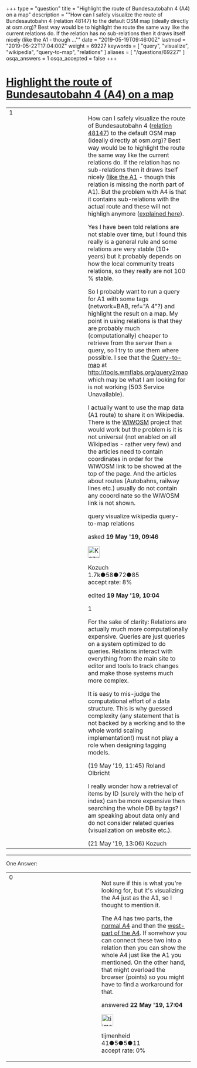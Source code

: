+++
type = "question"
title = "Highlight the route of Bundesautobahn 4 (A4) on a map"
description = '''How can I safely visualize the route of Bundesautobahn 4 (relation 48147) to the default OSM map (ideally directly at osm.org)? Best way would be to highlight the route the same way like the current relations do. If the relation has no sub-relations then it draws itself nicely (like the A1 - though ...'''
date = "2019-05-19T09:46:00Z"
lastmod = "2019-05-22T17:04:00Z"
weight = 69227
keywords = [ "query", "visualize", "wikipedia", "query-to-map", "relations" ]
aliases = [ "/questions/69227" ]
osqa_answers = 1
osqa_accepted = false
+++

<div class="headNormal">

# [Highlight the route of Bundesautobahn 4 (A4) on a map](/questions/69227/highlight-the-route-of-bundesautobahn-4-a4-on-a-map)

</div>

<div id="main-body">

<div id="askform">

<table id="question-table" style="width:100%;">
<colgroup>
<col style="width: 50%" />
<col style="width: 50%" />
</colgroup>
<tbody>
<tr>
<td style="width: 30px; vertical-align: top"><div class="vote-buttons">
<span id="post-69227-upvote" class="ajax-command post-vote up" rel="nofollow" title="I like this post (click again to cancel)"> </span>
<div id="post-69227-score" class="post-score" title="current number of votes">
1
</div>
<span id="post-69227-downvote" class="ajax-command post-vote down" rel="nofollow" title="I dont like this post (click again to cancel)"> </span> <span id="favorite-mark" class="ajax-command favorite-mark" rel="nofollow" title="mark/unmark this question as favorite (click again to cancel)"> </span>
<div id="favorite-count" class="favorite-count">
&#10;</div>
</div></td>
<td><div id="item-right">
<div class="question-body">
<p>How can I safely visualize the route of Bundesautobahn 4 (<a href="https://www.openstreetmap.org/relation/48147">relation 48147</a>) to the default OSM map (ideally directly at osm.org)? Best way would be to highlight the route the same way like the current relations do. If the relation has no sub-relations then it draws itself nicely (<a href="https://www.openstreetmap.org/relation/20904">like the A1</a> - though this relation is missing the north part of A1). But the problem with A4 is that it contains sub-relations with the actual route and these will not highligh anymore (<a href="https://help.openstreetmap.org/questions/7468">explained here</a>).</p>
<p>Yes I have been told relations are not stable over time, but I found this really is a general rule and some relations are very stable (10+ years) but it probably depends on how the local community treats relations, so they really are not 100 % stable.</p>
<p>So I probably want to run a query for A1 with some tags (network=BAB, ref="A 4"?) and highlight the result on a map. My point in using relations is that they are probably much (computationally) cheaper to retrieve from the server then a query, so I try to use them where possible. I see that the <a href="https://wiki.openstreetmap.org/wiki/Query-to-map">Query-to-map</a> at <a href="http://tools.wmflabs.org/query2map">http://tools.wmflabs.org/query2map</a> which may be what I am looking for is not working (503 Service Unavailable).</p>
<p>I actually want to use the map data (A1 route) to share it on Wikipedia. There is the <a href="https://wiki.openstreetmap.org/wiki/WIWOSM">WIWOSM</a> project that would work but the problem is it is not universal (not enabled on all Wikipedias - rather very few) and the articles need to contain coordinates in order for the WIWOSM link to be showed at the top of the page. And the articles about routes (Autobahns, railway lines etc.) usually do not contain any cooordinate so the WIWOSM link is not shown.</p>
</div>
<div id="question-tags" class="tags-container tags">
<span class="post-tag tag-link-query" rel="tag" title="see questions tagged &#39;query&#39;">query</span> <span class="post-tag tag-link-visualize" rel="tag" title="see questions tagged &#39;visualize&#39;">visualize</span> <span class="post-tag tag-link-wikipedia" rel="tag" title="see questions tagged &#39;wikipedia&#39;">wikipedia</span> <span class="post-tag tag-link-query-to-map" rel="tag" title="see questions tagged &#39;query-to-map&#39;">query-to-map</span> <span class="post-tag tag-link-relations" rel="tag" title="see questions tagged &#39;relations&#39;">relations</span>
</div>
<div id="question-controls" class="post-controls">
&#10;</div>
<div class="post-update-info-container">
<div class="post-update-info post-update-info-user">
<p>asked <strong>19 May '19, 09:46</strong></p>
<img src="https://secure.gravatar.com/avatar/7d327873d48d28e563c9ad7259853c35?s=32&amp;d=identicon&amp;r=g" class="gravatar" width="32" height="32" alt="Kozuch&#39;s gravatar image" />
<p><span>Kozuch</span><br />
<span class="score" title="1720 reputation points"><span>1.7k</span></span><span title="58 badges"><span class="badge1">●</span><span class="badgecount">58</span></span><span title="72 badges"><span class="silver">●</span><span class="badgecount">72</span></span><span title="85 badges"><span class="bronze">●</span><span class="badgecount">85</span></span><br />
<span class="accept_rate" title="Rate of the user&#39;s accepted answers">accept rate:</span> <span title="Kozuch has one accepted answer">8%</span></p>
</div>
<div class="post-update-info post-update-info-edited">
<p><span> edited <strong>19 May '19, 10:04</strong> </span></p>
</div>
</div>
<div id="comments-container-69227" class="comments-container">
<span id="69228"></span>
<div id="comment-69228" class="comment">
<div id="post-69228-score" class="comment-score">
1
</div>
<div class="comment-text">
<p>For the sake of clarity: Relations are actually much more computationally expensive. Queries are just queries on a system optimized to do queries. Relations interact with everything from the main site to editor and tools to track changes and make those systems much more complex.</p>
<p>It is easy to mis-judge the computational effort of a data structure. This is why guessed complexity (any statement that is not backed by a working and to the whole world scaling implementation!) must not play a role when designing tagging models.</p>
</div>
<div id="comment-69228-info" class="comment-info">
<span class="comment-age">(19 May '19, 11:45)</span> <span class="comment-user userinfo">Roland Olbricht</span>
</div>
</div>
<span id="69259"></span>
<div id="comment-69259" class="comment">
<div id="post-69259-score" class="comment-score">
&#10;</div>
<div class="comment-text">
<p>I really wonder how a retrieval of items by ID (surely with the help of index) can be more expensive then searching the whole DB by tags? I am speaking about data only and do not consider related queries (visualization on website etc.).</p>
</div>
<div id="comment-69259-info" class="comment-info">
<span class="comment-age">(21 May '19, 13:06)</span> <span class="comment-user userinfo">Kozuch</span>
</div>
</div>
</div>
<div id="comment-tools-69227" class="comment-tools">
&#10;</div>
<div class="clear">
&#10;</div>
<div id="comment-69227-form-container" class="comment-form-container">
&#10;</div>
<div class="clear">
&#10;</div>
</div></td>
</tr>
</tbody>
</table>

------------------------------------------------------------------------

<div class="tabBar">

<span id="sort-top"></span>

<div class="headQuestions">

One Answer:

</div>

</div>

<span id="69277"></span>

<div id="answer-container-69277" class="answer">

<table style="width:100%;">
<colgroup>
<col style="width: 50%" />
<col style="width: 50%" />
</colgroup>
<tbody>
<tr>
<td style="width: 30px; vertical-align: top"><div class="vote-buttons">
<span id="post-69277-upvote" class="ajax-command post-vote up" rel="nofollow" title="I like this post (click again to cancel)"> </span>
<div id="post-69277-score" class="post-score" title="current number of votes">
0
</div>
<span id="post-69277-downvote" class="ajax-command post-vote down" rel="nofollow" title="I dont like this post (click again to cancel)"> </span>
</div></td>
<td><div class="item-right">
<div class="answer-body">
<p>Not sure if this is what you're looking for, but it's visualizing the A4 just as the A1, so I thought to mention it.</p>
<p>The A4 has two parts, the <a href="https://www.openstreetmap.org/relation/5506820#map=7/51.293/11.640">normal A4</a> and then the <a href="https://www.openstreetmap.org/relation/5517495#map=7/51.642/9.531">west-part of the A4</a>. If somehow you can connect these two into a relation then you can show the whole A4 just like the A1 you mentioned. On the other hand, that might overload the browser (points) so you might have to find a workaround for that.</p>
</div>
<div class="answer-controls post-controls">
&#10;</div>
<div class="post-update-info-container">
<div class="post-update-info post-update-info-user">
<p>answered <strong>22 May '19, 17:04</strong></p>
<img src="https://secure.gravatar.com/avatar/89858e1d0e500ae658bf8cf7fc4964c9?s=32&amp;d=identicon&amp;r=g" class="gravatar" width="32" height="32" alt="tijmenheid&#39;s gravatar image" />
<p><span>tijmenheid</span><br />
<span class="score" title="41 reputation points">41</span><span title="5 badges"><span class="badge1">●</span><span class="badgecount">5</span></span><span title="5 badges"><span class="silver">●</span><span class="badgecount">5</span></span><span title="11 badges"><span class="bronze">●</span><span class="badgecount">11</span></span><br />
<span class="accept_rate" title="Rate of the user&#39;s accepted answers">accept rate:</span> <span title="tijmenheid has no accepted answers">0%</span></p>
</div>
</div>
<div id="comments-container-69277" class="comments-container">
&#10;</div>
<div id="comment-tools-69277" class="comment-tools">
&#10;</div>
<div class="clear">
&#10;</div>
<div id="comment-69277-form-container" class="comment-form-container">
&#10;</div>
<div class="clear">
&#10;</div>
</div></td>
</tr>
</tbody>
</table>

</div>

<div class="paginator-container-left">

</div>

</div>

</div>

